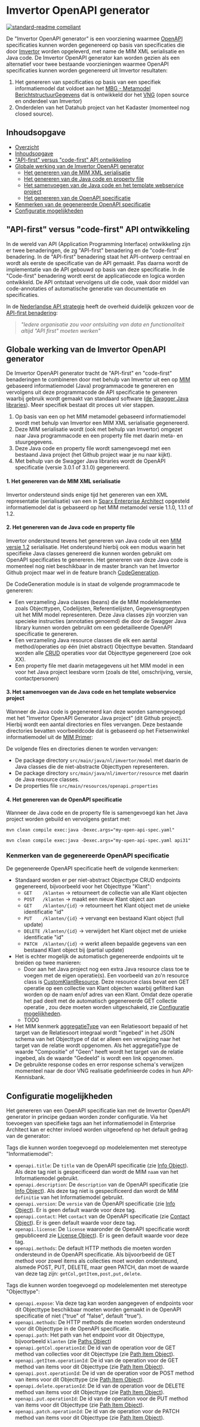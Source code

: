 # Imvertor OpenAPI generator
[![standard-readme compliant](https://img.shields.io/badge/readme%20style-standard-brightgreen.svg?style=flat-square)](https://github.com/RichardLitt/standard-readme)

De "Imvertor OpenAPI generator" is een voorziening waarmee [OpenAPI](https://swagger.io/specification/) specificaties kunnen worden gegenereerd op basis van specificaties die door [Imvertor](https://github.com/Imvertor/Imvertor-Maven) worden opgeleverd, met name de MIM XML serialisatie en Java code. De Imvertor OpenAPI generator kan worden gezien als een alternatief voor twee bestaande voorzieningen waarmee OpenAPI specificaties kunnen worden gegenereerd uit Imvertor resultaten: 
1. Het genereren van specificaties op basis van een specifiek informatiemodel dat voldoet aan het [MBG - Metamodel BerichtstructuurGegevens](https://vng-realisatie.github.io/MBG-Werkomgeving/) dat is ontwikkeld dor het [VNG](https://vng.nl/) (open source en onderdeel van Imvertor)
2. Onderdelen van het Datahub project van het Kadaster (momenteel nog closed source). 

## Inhoudsopgave

- [Overzicht](#imvertor-openapi-generator)
- [Inhoudsopgave](#inhoudsopgave)
- ["API-first" versus "code-first" API ontwikkeling](#api-first-versus-code-first-api-ontwikkeling)
- [Globale werking van de Imvertor OpenAPI generator](#globale-werking-van-de-imvertor-openapi-generator)
  - [Het genereren van de MIM XML serialisatie](#1-het-genereren-van-de-mim-xml-serialisatie)
  - [Het genereren van de Java code en property file](#2-het-genereren-van-de-java-code-en-property-file)
  - [Het samenvoegen van de Java code en het template webservice project](#3-het-samenvoegen-van-de-java-code-en-het-template-webservice-project)
  - [Het genereren van de OpenAPI specificatie](#4-het-genereren-van-de-openapi-specificatie)
- [Kenmerken van de gegenereerde OpenAPI specificatie](#kenmerken-van-de-gegenereerde-openapi-specificatie)
- [Configuratie mogelijkheden](#configuratie-mogelijkheden) 

## "API-first" versus "code-first" API ontwikkeling
In de wereld van API (Application Programming Interface) ontwikkeling zijn er twee benaderingen, de zg "API-first" benadering en de "code-first" benadering. In de "API-first" benadering staat het API-ontwerp centraal en wordt als eerste de specificatie van de API gemaakt. Pas daarna wordt de implementatie van de API gebouwd op basis van deze specificatie. In de "Code-first" benadering wordt eerst de applicatiecode en logica worden ontwikkeld. De API ontstaat vervolgens uit die code, vaak door middel van code-annotaties of automatische generatie van documentatie en specificaties.

In de [Nederlandse API strategie](https://geonovum.github.io/KP-APIs/API-strategie-algemeen/Inleiding/) heeft de overheid duidelijk gekozen voor de [API-first benadering](https://geonovum.github.io/KP-APIs/API-strategie-algemeen/Inleiding/#api-first-strategie):

> _"Iedere organisatie zou voor ontsluiting van data en functionaliteit altijd "API first" moeten werken"_

## Globale werking van de Imvertor OpenAPI generator
De Imvertor OpenAPI generator tracht de "API-first" en "code-first" benaderingen te combineren door met behulp van Imvertor uit een op [MIM](https://www.geonovum.nl/geo-standaarden/metamodel-informatiemodellering-mim) gebaseerd informatiemodel (Java) programmacode te genereren en vervolgens uit deze programmacode de API specificatie te genereren waarbij gebruik wordt gemaakt van standaard software ([de Swagger Java libraries](https://github.com/swagger-api/swagger-core)). Meer specifiek bestaat dit proces uit vier stappen.

1. Op basis van een op het MIM metamodel gebaseerd informatiemodel wordt met behulp van Imvertor een MIM XML serialisatie gegenereerd.
2. Deze MIM serialisatie wordt (ook met behulp van Imvertor) omgezet naar Java programmacode en een property file met daarin meta- en stuurgegevens.
3. Deze Java code en property file wordt samengevoegd met een bestaand Java project (het Github project waar je nu naar kijkt).
4. Met behulp van de Swagger Java libraries wordt de OpenAPI specificatie (versie 3.0.1 of 3.1.0) gegenereerd.
 
#### 1. Het genereren van de MIM XML serialisatie
Imvertor ondersteund sinds enige tijd het genereren van een XML representatie (serialisatie) van een in [Sparx Enterprise Architect](https://sparxsystems.com/products/ea/17.1/) opgesteld informatiemodel dat is gebaseerd op het MIM metamodel versie 1.1.0, 1.1.1 of 1.2. 

#### 2. Het genereren van de Java code en property file
Imvertor ondersteund tevens het genereren van Java code uit een [MIM versie 1.2](https://docs.geostandaarden.nl/mim/mim/) serialisatie. Het ondersteund hierbij ook een modus waarin het specifieke Java classes genereerd die kunnen worden gebruikt om OpenAPI specificaties te genereren. Het genereren van deze Java code is momenteel nog niet beschikbaar in de master branch van het Imvertor Github project maar wel in de feature branch [CodeGeneration](https://github.com/Imvertor/Imvertor-Maven/tree/CodeGeneration).

De CodeGeneration module is in staat de volgende programmacode te genereren: 

* Een verzameling Java classes (beans) die de MIM modelelementen zoals Objecttypen, Codelijsten, Referentielijsten, Gegevensgroeptypen uit het MIM model representeren. Deze Java classes zijn voorzien van specieke instructies (annotaties genoemd) die door de Swagger Java library kunnen worden gebruikt om een gedetailleerde OpenAPI specificatie te genereren.
* Een verzameling Java resource classes die elk een aantal method/operaties op één (niet abstract) Objecttype bevatten. Standaard worden alle [CRUD](https://en.wikipedia.org/wiki/Create,_read,_update_and_delete) operaties voor dat Objecttype gegenereerd (zoe ook XX). 
* Een property file met daarin metagegevens uit het MIM model in een voor het Java project leesbare vorm (zoals de titel, omschrijving, versie, contactpersonen)
  
#### 3. Het samenvoegen van de Java code en het template webservice project
Wanneer de Java code is gegenereerd kan deze worden samengevoegd met het "Imvertor OpenAPI Generator Java project" (dit Github project). Hierbij wordt een aantal directories en files vervangen. Deze bestaande directories bevatten voorbeeldcode dat is gebaseerd op het Fietsenwinkel informatiemodel uit de [MIM Primer](https://armatiek.nl/MIMPrimer/fietsenwinkel.html): 

De volgende files en directories dienen te worden vervangen:
* De package directory `src/main/java/nl/imvertor/model` met daarin de Java classes die de niet-abstracte Objecttypen representeren. 
* De package directory `src/main/java/nl/imvertor/resource` met daarin de Java resource classes. 
* De properties file `src/main/resources/openapi.properties`
  
#### 4. Het genereren van de OpenAPI specificatie
Wanneer de Java code en de property file is samengevoegd kan het Java project worden gebuild en vervolgens gestart met:

`mvn clean compile exec:java -Dexec.args="my-open-api-spec.yaml"`

`mvn clean compile exec:java -Dexec.args="my-open-api-spec.yaml api31"`
### Kenmerken van de gegenereerde OpenAPI specificatie
De gegenereerde OpenAPI specificatie heeft de volgende kenmerken:
* Standaard worden er per niet-abstract Objecttype CRUD endpoints gegenereerd, bijvoorbeeld voor het Objecttype "Klant":
  * `GET    /klanten` -> retourneert de collectie van alle Klant objecten
  * `POST   /klanten` -> maakt een nieuw Klant object aan
  * `GET    /klanten/{id}` -> retourneert het Klant object met de unieke identificatie "id"
  * `PUT    /klanten/{id}` -> vervangt een bestaand Klant object (full update)
  * `DELETE /klanten/{id}` -> verwijdert het Klant object met de unieke identificatie "id"
  * `PATCH  /klanten/{id}` -> werkt alleen bepaalde gegevens van een bestaand Klant object bij (partial update)
* Het is echter mogelijk de automatisch gegenereerde endpoints uit te breiden op twee manieren:
  * Door aan het Java project nog een extra Java resource class toe te voegen met de eigen operatie(s). Een voorbeeld van zo'n resource class is [CustomKlantResource](src/main/java/nl/imvertor/resource/fietsenwinkel/contacten/CustomKlantResource.java). Deze resource class bevat een GET operatie op een collectie van Klant objecten waarbij gefilterd kan worden op de naam en/of adres van een Klant. Omdat deze operatie het pad deelt met de automatisch gegenereerde GET collectie operatie , zou deze moeten worden uitgeschakeld, zie [Configuratie mogelijkheden](#configuratie-mogelijkheden).
  * TODO
* Het MIM kenmerk [aggregatieType](https://docs.geostandaarden.nl/mim/mim/#metagegeven-aggregatietype) van een Relatiesoort bepaald of het target van de Relatiesoort integraal wordt "ingebed" in het JSON schema van het Objecttype of dat er alleen een verwijzing naar het target van de relatie wordt opgenomen. Als het aggregatieType de waarde "Compositie" of "Geen" heeft wordt het target van de relatie ingebed, als de waarde "Gedeeld" is wordt een link opgenomen.   
* De gebruikte response codes en error response schema's verwijzen momenteel naar de door VNG realisatie gedefinieerde codes in hun API-Kennisbank.

## Configuratie mogelijkheden
Het genereren van een OpenAPI specificatie kan met de Imvertor OpenAPI generator in principe gedaan worden zonder configuratie. Via het toevoegen van specifieke tags aan het informatiemodel in Enterprise Architect kan er echter invloed worden uitgeoefend op het default gedrag van de generator:

Tags die kunnen worden toegevoegd op modelelementen met stereotype "Informatiemodel":

* `openapi.title`: De `title` van de OpenAPI specificatie (zie [Info Object](https://swagger.io/specification/#info-object)). Als deze tag niet is gespecificeerd dan wordt de MIM `naam` van het Informatiemodel gebruikt. 
* `openapi.description`: De `description` van de OpenAPI specificatie (zie [Info Object](https://swagger.io/specification/#info-object)). Als deze tag niet is gespecificeerd dan wordt de MIM `definitie` van het Informatiemodel gebruikt.
* `openapi.version`: De `versie` van de OpenAPI specificatie (zie [Info Object](https://swagger.io/specification/#info-object)). Er is geen default waarde voor deze tag.
* `openapi.contact`: Het `contact` van de OpenAPI specificatie (zie [Contact Object](https://swagger.io/specification/#contact-object)). Er is geen default waarde voor deze tag.
* `openapi.license`: De `license` waaronder de OpenAPI specificatie wordt gepubliceerd zie [License Object](https://swagger.io/specification/#license-object)). Er is geen default waarde voor deze tag. 
* `openapi.methods`: De default HTTP methods die moeten worden ondersteund in de OpenAPI specificatie. Als bijvoorbeeld de GET method voor zowel items als collecties moet worden ondersteund, alsmede POST, PUT, DELETE, maar geen PATCH, dan moet de waarde van deze tag zijn: `getCol,getItem,post,put,delete`.  

Tags die kunnen worden toegevoegd op modelelementen met stereotype "Objecttype":

* `openapi.expose`: Via deze tag kan worden aangegeven of endpoints voor dit Objecttype beschikbaar moeten worden gemaakt in de OpenAPI specificatie of niet ("true" of "false", default "true").
* `openapi.methods`: De HTTP methods die moeten worden ondersteund voor dit Objecttype in de OpenAPI specificatie.              
* `openapi.path`: Het path van het endpoint voor dit Objecttype, bijvoorbeeld `klanten` (zie [Paths Object](https://swagger.io/specification/#paths-object))
* `openapi.getCol.operationId`: De id van de operation voor de GET method van collecties voor dit Objecttype (zie [Path Item Object](https://swagger.io/specification/#path-item-object)).
* `openapi.getItem.operationId`: De id van de operation voor de GET method van items voor dit Objecttype (zie [Path Item Object](https://swagger.io/specification/#path-item-object)).
* `openapi.post.operationId`: De id van de operation voor de POST method van items voor dit Objecttype (zie [Path Item Object](https://swagger.io/specification/#path-item-object)).
* `openapi.delete.operationId`: De id van de operation voor de DELETE method van items voor dit Objecttype (zie [Path Item Object](https://swagger.io/specification/#path-item-object)).
* `openapi.put.operationId`: De id van de operation voor de PUT method van items voor dit Objecttype (zie [Path Item Object](https://swagger.io/specification/#path-item-object)).
* `openapi.patch.operationId`: De id van de operation voor de PATCH method van items voor dit Objecttype (zie [Path Item Object](https://swagger.io/specification/#path-item-object)).
